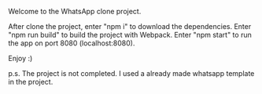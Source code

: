 Welcome to the WhatsApp clone project.

After clone the project, enter "npm i" to download the dependencies.
Enter "npm run build" to build the project with Webpack.
Enter "npm start" to run the app on port 8080 (localhost:8080).

Enjoy :)

p.s. The project is not completed. I used a already made whatsapp template in the project.
